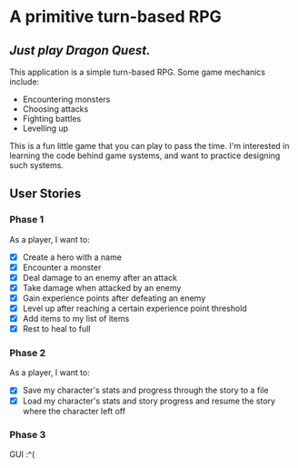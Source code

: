# A primitive turn-based RPG
## *Just play Dragon Quest.*

This application is a simple turn-based RPG. Some game mechanics include:
- Encountering monsters
- Choosing attacks
- Fighting battles
- Levelling up

This is a fun little game that you can play to pass the time. I'm interested in learning the code behind
game systems, and want to practice designing such systems.

## User Stories

### Phase 1
As a player, I want to:
- [x] Create a hero with a name
- [x] Encounter a monster
- [x] Deal damage to an enemy after an attack
- [x] Take damage when attacked by an enemy
- [x] Gain experience points after defeating an enemy
- [x] Level up after reaching a certain experience point threshold
- [x] Add items to my list of items
- [x] Rest to heal to full

### Phase 2
As a player, I want to:
- [x] Save my character's stats and progress through the story to a file
- [x] Load my character's stats and story progress and resume the story where the character left off

### Phase 3
GUI :^(